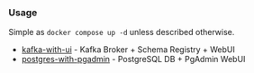### Usage
Simple as `docker compose up -d` unless described otherwise.

- [kafka-with-ui](./kafka-with-ui/) - Kafka Broker + Schema Registry + WebUI
- [postgres-with-pgadmin](./postgres-with-pgadmin/) - PostgreSQL DB + PgAdmin WebUI